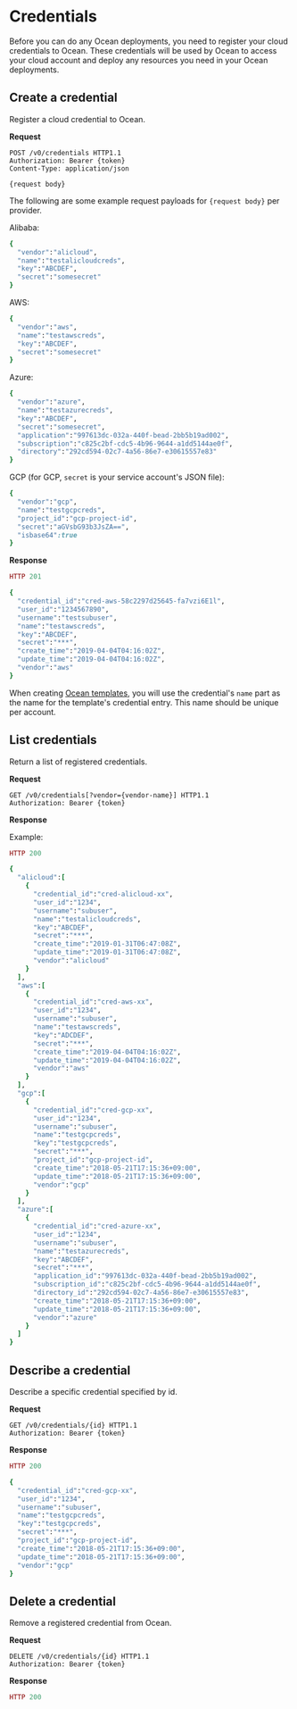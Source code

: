 # Credentials

Before you can do any Ocean deployments, you need to register your cloud credentials to Ocean. These credentials will be used by Ocean to access your cloud account and deploy any resources you need in your Ocean deployments.

## Create a credential

Register a cloud credential to Ocean.

**Request**

```http
POST /v0/credentials HTTP1.1
Authorization: Bearer {token}
Content-Type: application/json

{request body}
```

The following are some example request payloads for `{request body}` per provider.

Alibaba:

```ruby
{
  "vendor":"alicloud",
  "name":"testalicloudcreds",
  "key":"ABCDEF",
  "secret":"somesecret"
}
```

AWS:

```ruby
{
  "vendor":"aws",
  "name":"testawscreds",
  "key":"ABCDEF",
  "secret":"somesecret"
}
```

Azure:

```ruby
{
  "vendor":"azure",
  "name":"testazurecreds",
  "key":"ABCDEF",
  "secret":"somesecret",
  "application":"997613dc-032a-440f-bead-2bb5b19ad002",
  "subscription":"c825c2bf-cdc5-4b96-9644-a1dd5144ae0f",
  "directory":"292cd594-02c7-4a56-86e7-e30615557e83"
}
```

GCP \(for GCP, `secret` is your service account's JSON file\):

```ruby
{
  "vendor":"gcp",
  "name":"testgcpcreds",
  "project_id":"gcp-project-id",
  "secret":"aGVsbG93b3JsZA==",
  "isbase64":true
}
```

**Response**

```ruby
HTTP 201

{
  "credential_id":"cred-aws-58c2297d25645-fa7vzi6E1l",
  "user_id":"1234567890",
  "username":"testsubuser",
  "name":"testawscreds",
  "key":"ABCDEF",
  "secret":"***",
  "create_time":"2019-04-04T04:16:02Z",
  "update_time":"2019-04-04T04:16:02Z",
  "vendor":"aws"
}
```

When creating [Ocean templates](https://docs.mobingi.com/v/ocean-en/reference-2018-07-02), you will use the credential's `name` part as the name for the template's credential entry. This name should be unique per account.

## List credentials

Return a list of registered credentials.

**Request**

```http
GET /v0/credentials[?vendor={vendor-name}] HTTP1.1
Authorization: Bearer {token}
```

**Response**

Example:

```ruby
HTTP 200

{
  "alicloud":[
    {
      "credential_id":"cred-alicloud-xx",
      "user_id":"1234",
      "username":"subuser",
      "name":"testalicloudcreds",
      "key":"ABCDEF",
      "secret":"***",
      "create_time":"2019-01-31T06:47:08Z",
      "update_time":"2019-01-31T06:47:08Z",
      "vendor":"alicloud"
    }
  ],
  "aws":[
    {
      "credential_id":"cred-aws-xx",
      "user_id":"1234",
      "username":"subuser",
      "name":"testawscreds",
      "key":"ADCDEF",
      "secret":"***",
      "create_time":"2019-04-04T04:16:02Z",
      "update_time":"2019-04-04T04:16:02Z",
      "vendor":"aws"
    }
  ],
  "gcp":[
    {
      "credential_id":"cred-gcp-xx",
      "user_id":"1234",
      "username":"subuser",
      "name":"testgcpcreds",
      "key":"testgcpcreds",
      "secret":"***",
      "project_id":"gcp-project-id",
      "create_time":"2018-05-21T17:15:36+09:00",
      "update_time":"2018-05-21T17:15:36+09:00",
      "vendor":"gcp"
    }
  ],
  "azure":[
    {
      "credential_id":"cred-azure-xx",
      "user_id":"1234",
      "username":"subuser",
      "name":"testazurecreds",
      "key":"ABCDEF",
      "secret":"***",
      "application_id":"997613dc-032a-440f-bead-2bb5b19ad002",
      "subscription_id":"c825c2bf-cdc5-4b96-9644-a1dd5144ae0f",
      "directory_id":"292cd594-02c7-4a56-86e7-e30615557e83",
      "create_time":"2018-05-21T17:15:36+09:00",
      "update_time":"2018-05-21T17:15:36+09:00",
      "vendor":"azure"
    }
  ]
}
```

## Describe a credential

Describe a specific credential specified by id.

**Request**

```http
GET /v0/credentials/{id} HTTP1.1
Authorization: Bearer {token}
```

**Response**

```ruby
HTTP 200

{
  "credential_id":"cred-gcp-xx",
  "user_id":"1234",
  "username":"subuser",
  "name":"testgcpcreds",
  "key":"testgcpcreds",
  "secret":"***",
  "project_id":"gcp-project-id",
  "create_time":"2018-05-21T17:15:36+09:00",
  "update_time":"2018-05-21T17:15:36+09:00",
  "vendor":"gcp"
}
```

## Delete a credential

Remove a registered credential from Ocean.

**Request**

```http
DELETE /v0/credentials/{id} HTTP1.1
Authorization: Bearer {token}
```

**Response**

```ruby
HTTP 200
```
